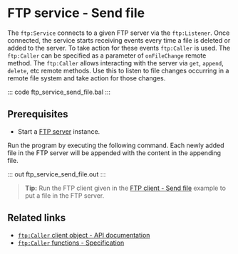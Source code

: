 # FTP service - Send file

The `ftp:Service` connects to a given FTP server via the `ftp:Listener`. Once connected, the service starts receiving events every time a file is deleted or added to the server. To take action for these events `ftp:Caller` is used. The `ftp:Caller` can be specified as a parameter of `onFileChange` remote method. The `ftp:Caller` allows interacting with the server via `get`, `append`, `delete`, etc remote methods. Use this to listen to file changes occurring in a remote file system and take action for those changes.

::: code ftp_service_send_file.bal :::

## Prerequisites
- Start a [FTP server](https://hub.docker.com/r/stilliard/pure-ftpd/) instance.

Run the program by executing the following command. Each newly added file in the FTP server will be appended with the content in the appending file.

::: out ftp_service_send_file.out :::

>**Tip:** Run the FTP client given in the [FTP client - Send file](/learn/by-example/ftp-client-send-file) example to put a file in the FTP server.

## Related links
- [`ftp:Caller` client object  - API documentation](https://lib.ballerina.io/ballerina/ftp/latest#Caller)
- [`ftp:Caller` functions - Specification](/spec/ftp/#52-functions)
